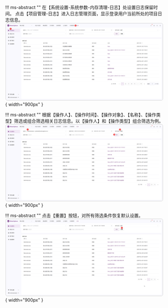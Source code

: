 

!!! ms-abstract ""
    在【系统设置-系统参数-内存清理-日志】处设置日志保留时间。
    点击【项目管理-日志】进入日志管理页面，显示登录用户当前所处的项目日志信息。
![!操作日志页面](../../img/project_management/log/操作日志页面.png){ width="900px" }

!!! ms-abstract ""
    根据【操作人】、【操作时间】、【操作对象】、【名称】、【操作类型】筛选或组合筛选相关日志信息。以【操作人】和【操作类型】组合筛选为例。
![!查询功能](../../img/project_management/log/查询功能.png){ width="900px" }

!!! ms-abstract ""
    点击【重置】按钮，对所有筛选条件恢复默认设置。
![!重置操作](../../img/project_management/log/重置操作.png){ width="900px" }